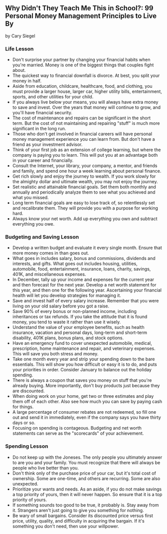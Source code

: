 ## Why Didn't They Teach Me This in School?: 99 Personal Money Management Principles to Live By

by Cary Siegel

### Life Lesson

* Don't surprise your partner by changing your financial habits when you're married. Money is one of the biggest things that couples fight about.
* The quickest way to financial downfall is divorce. At best, you split your money in half.
* Aside from education, childcare, healthcare, food, and clothing, you must provide a larger house, larger car, higher utility bills, entertainment, sports, and other utilities for your child.
* If you always live below your means, you will always have extra money to save and invest. Over the years that money will continue to grow, and you'll have financial security.
* The cost of maintenance and repairs can be significant in the short term. But the cost of not maintaining and repairing "stuff" is much more significant in the long run.
* Those who don't get involved in financial careers will have personal money management experience you can learn from. But don't have a friend as your investment advisor.
* Think of your first job as an extension of college learning, but where the company is paying you to learn. This will put you at an advantage both in your career and financially.
* Consult the Internet, your library, your company, a mentor, and friends and family, and spend one hour a week learning about personal finance.
* Get rich slowly and enjoy the journey to wealth. If you work slowly for the almighty dollar and ultimate wealth, you may not enjoy the journey.
* Set realistic and attainable financial goals. Set them both monthly and annually and periodically analyze them to see what you achieved and what you missed.
* Long term financial goals are easy to lose track of, so relentlessly set and recalibrate them. They will provide you with a purpose for working hard.
* Always know your net worth. Add up everything you own and subtract everything you owe.

### Budgeting and Saving Lesson

* Develop a written budget and evaluate it every single month. Ensure that more money comes in than goes out.
* What goes in includes salary, bonus and commissions, dividends and interests, and gifts. What goes out includes housing, utilities, automobile, food, entertainment, insurance, loans, charity, savings, 401K, and miscellaneous expenses.
* In December, tally up your income and expenses for the current year and then forecast for the next year. Develop a net worth statement for this year, and then one for the following year. Ascertaining your financial health will let you develop strategies for managing it.
* Save and invest half of every salary increase. Remember that you were living on your old salary before you got a raise.
* Save 90% of every bonus or non-planned income, including inheritances or tax refunds. If you take the attitude that it is found money, you tend to waste it rather than use it wisely.
* Understand the value of your employee benefits, such as health insurance, vacation and personal days, long-term and short-term disability, 401K plans, bonus plans, and stock options.
* Have an emergency fund to cover unexpected automobile, medical, prescription, home maintenance and repair, and veterinary expenses. This will save you both stress and money.
* Take one month every year and strip your spending down to the bare essentials. This will show you how difficult or easy it is to do, and puts your priorities in order. Consider January to balance out the holiday spending.
* There is always a coupon that saves you money on stuff that you're already buying. More importantly, don't buy products just because they are discounted.
* When doing work on your home, get two or three estimates and play them off of each other. Also see how much you can save by paying cash for things.
* A large percentage of consumer rebates are not redeemed, so fill one out and send it in immediately, even if the company says you have thirty days or so.
* Focusing on spending is contageous. Budgeting and net worth statements can serve as the "scorecards" of your achievement.

### Spending Lesson

* Do not keep up with the Joneses. The only people you ultimately answer to are you and your family. You must recognize that there will always be people who live better than you.
* Don't think only of the purchase price of your car, but it's total cost of ownership. Some are one-time, and others are recurring. Some are also unexpected.
* Prioritize your wants and needs. As an aside, if you do not make savings a top priority of yours, then it will never happen. So ensure that it is a top priority of yours.
* If something sounds too good to be true, it probably is. Stay away from it. Strangers aren't just going to give you something for nothing.
* Be wary of small bargains. Consider its discounted price versus first price, utility, quality, and difficulty in acquiring the bargain. If it's something you don't need, then use your willpower.

